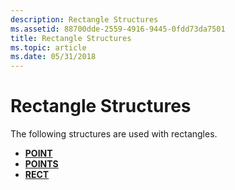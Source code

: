 ```yaml
---
description: Rectangle Structures
ms.assetid: 88700dde-2559-4916-9445-0fdd73da7501
title: Rectangle Structures
ms.topic: article
ms.date: 05/31/2018
---
```


# Rectangle Structures

The following structures are used with rectangles.

-   [**POINT**](/windows/win32/api/windef/ns-windef-point)
-   [**POINTS**](/windows/win32/api/windef/ns-windef-points)
-   [**RECT**](/windows/win32/api/windef/ns-windef-rect)

 

 

